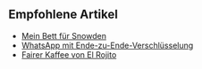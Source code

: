 
## Empfohlene Artikel

* [Mein Bett für Snowden](/2014/mein-bett-fuer-snowden/)
* [WhatsApp mit Ende-zu-Ende-Verschlüsselung](/2014/whatsapp-mit-ende-zu-ende-verschluesselung/)
* [Fairer Kaffee von El Rojito](/2014/fairer-kaffee-von-el-rojito/)
